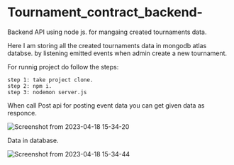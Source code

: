 # Tournament_contract_backend-
Backend API using node js. for mangaing created tournaments data.

Here I am storing all the created tournaments data in mongodb atlas databse. by listening emitted events when admin create a new tournament.

For runnig project do follow the steps:

```shell 
step 1: take project clone.
step 2: npm i.
step 3: nodemon server.js
```

When call Post api for posting event data you can get given data as responce.


![Screenshot from 2023-04-18 15-34-20](https://user-images.githubusercontent.com/70260207/232747559-c0bae4da-4379-4077-bbd0-565a3999a5d2.png)


Data in database.

![Screenshot from 2023-04-18 15-34-44](https://user-images.githubusercontent.com/70260207/232747603-ec2abd97-4af0-4442-8573-151524313458.png)
